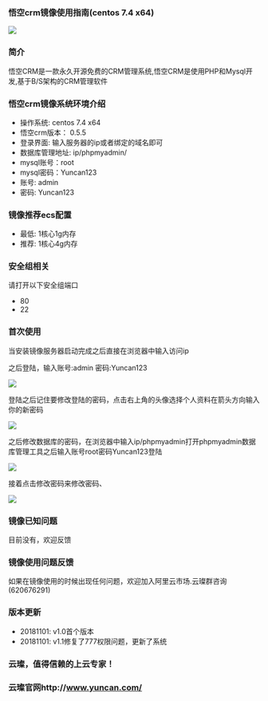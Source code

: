 ### 悟空crm镜像使用指南(centos 7.4 x64)

![](https://upload-images.jianshu.io/upload_images/3778244-19e7692339c7a45e.png?imageMogr2/auto-orient/strip%7CimageView2/2/w/1240)

### 简介

悟空CRM是一款永久开源免费的CRM管理系统,悟空CRM是使用PHP和Mysql开发,基于B/S架构的CRM管理软件

### 悟空crm镜像系统环境介绍

- 操作系统: centos 7.4 x64
- 悟空crm版本： 0.5.5 
- 登录界面: 输入服务器的ip或者绑定的域名即可
- 数据库管理地址: ip/phpmyadmin/
- mysql账号：root
- mysql密码：Yuncan123
- 账号: admin
- 密码: Yuncan123

### 镜像推荐ecs配置

- 最低: 1核心1g内存
- 推荐: 1核心4g内存

### 安全组相关

请打开以下安全组端口

- 80
- 22

### 首次使用

当安装镜像服务器启动完成之后直接在浏览器中输入访问ip

之后登陆，输入账号:admin 密码:Yuncan123

![](https://upload-images.jianshu.io/upload_images/3778244-fe465da9bb481098.png?imageMogr2/auto-orient/strip%7CimageView2/2/w/1240)

登陆之后记住要修改登陆的密码，点击右上角的头像选择个人资料在箭头方向输入你的新密码

![](https://upload-images.jianshu.io/upload_images/3778244-0e8bd49660e77640.png?imageMogr2/auto-orient/strip%7CimageView2/2/w/1240)

之后修改数据库的密码，在浏览器中输入ip/phpmyadmin打开phpmyadmin数据库管理工具之后输入账号root密码Yuncan123登陆

![](https://upload-images.jianshu.io/upload_images/3778244-65f2779ee07e5af9.png?imageMogr2/auto-orient/strip%7CimageView2/2/w/1240)

接着点击修改密码来修改密码、

![](https://upload-images.jianshu.io/upload_images/3778244-dee990f7ad1a4b1f.png?imageMogr2/auto-orient/strip%7CimageView2/2/w/1240)





### 镜像已知问题

目前没有，欢迎反馈

### 镜像使用问题反馈

如果在镜像使用的时候出现任何问题，欢迎加入阿里云市场.云璨群咨询(620676291)

### 版本更新

- 20181101: v1.0首个版本
- 20181101: v1.1修复了777权限问题，更新了系统

### 云璨，值得信赖的上云专家！

### 云璨官网http://www.yuncan.com/